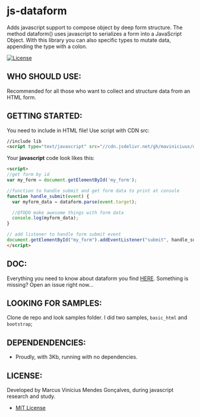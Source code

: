 # js-dataform
Adds javascript support to compose object by deep form structure. The method dataform() uses javascript to serializes a form into a JavaScript Object. With this library you can also specific types to mutate data, appending the type with a colon.

[![License](https://img.shields.io/npm/l/js-dataform.svg?style=flat)](https://github.com/maviniciuus/js-dataform/blob/master/LICENSE)


## WHO SHOULD USE:
Recommended for all those who want to collect and structure data from an HTML form.
  
## GETTING STARTED:
You need to include in HTML file! Use script with CDN src:  
```html
//include lib
<script type="text/javascript" src="//cdn.jsdelivr.net/gh/maviniciuus/dist/jsdataform.min.js"></script>
```

Your **javascript** code look likes this:
```html
<script>
//get form by id
var my_form = document.getElementById('my_form');

//function to handle submit and get form data to print at console
function handle_submit(event) {
  var myform_data = dataform.parse(event.target);

  //@TODO make awesome things with form data
  console.log(myform_data);
}

// add listener to handle form submit event
document.getElementById("my_form").addEventListener("submit", handle_submit);
</script>
```

## DOC:
Everything you need to know about dataform you find [HERE](https://github.com/maviniciuus/js-dataform/blob/master/doc/DOC.md). Something is missing? Open an issue right now...

## LOOKING FOR SAMPLES:
Clone de repo and look samples folder. I did two samples, `basic_html` and `bootstrap`;

## DEPENDENDENCIES:
- Proudly, with 3Kb, running with no dependencies.

## LICENSE:
Developed by Marcus Vinícius Mendes Gonçalves, during javascript research and study.
- [MIT License](https://github.com/maviniciuus/js-dataform/blob/master/LICENSE)